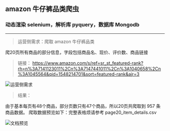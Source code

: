 ## amazon 牛仔裤品类爬虫
###  动态渲染 selenium，解析库 pyquery，数据库 Mongodb

---

> 运营侧需求：爬取 amazon 牛仔裤品类

爬20页所有商品的部分信息，字段包括商品名、现价、评价数、商品链接

> 链接：
https://www.amazon.com/s/ref=sr_st_featured-rank?rh=n%3A7141123011%2Cn%3A7147441011%2Cn%3A1040658%2Cn%3A1045564&qid=1548214701&sort=featured-rank&ajr=3

![运营侧需求](https://s2.ax1x.com/2019/09/03/nA5lCt.jpg)

> 结果：

由于基本每页有48个商品，部分页数只有47个商品，所以20页共爬取到 957 条商品数据。
爬取数据预览如下：完整表格烦请参考 page20_item_details.csv

![文档预览](https://s2.ax1x.com/2019/09/03/nA518P.jpg)





